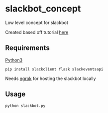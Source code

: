 # slackbot_concept

Low level concept for slackbot

Created based off tutorial [here](https://www.pragnakalp.com/create-slack-bot-using-python-tutorial-with-examples/)

## Requirements

[Python3](https://www.python.org/downloads/)

`pip install slackclient flask slackeventsapi`

Needs [ngrok](https://ngrok.com/) for hosting the slackbot locally

## Usage

`python slackbot.py`